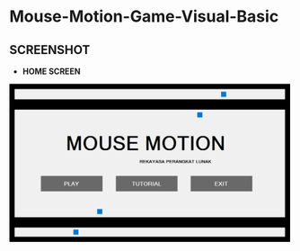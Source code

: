 # Mouse-Motion-Game-Visual-Basic
## SCREENSHOT
* <b>HOME SCREEN</b>
<p align="center">
  <img src="https://raw.githubusercontent.com/ilhamyoga/Mouse-Motion-Game-Visual-Basic/master/screenshot/Home.png" width=500 align="center" style="margin-right:100px"/>
</p>
